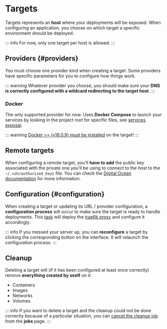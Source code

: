 # Targets

Targets represents an **host** where your deployments will be exposed. When configuring an application, you choose on which target a specific environment should be deployed.

::: info
For now, only one target per host is allowed.
:::

## Providers {#providers}

You must choose one provider kind when creating a target. Some providers have specific parameters for you to configure how things work.

::: warning
Whatever provider you choose, you should make sure your **DNS is correctly configured with a wildcard redirecting to the target host**.
:::

### Docker

The only supported provider for now. Uses **Docker Compose** to launch your services by looking in the project root for specific files, see [services exposal](/reference/faq#services-exposal).

::: warning
[Docker >= (v18.0.9) must be installed](https://docs.docker.com/get-docker/) on the target!
:::

## Remote targets

When configuring a remote target, you'll **have to add** the public key associated with the private one you'll be using to connect to the host to the `~/.ssh/authorized_keys` file. You can check the [Digital Ocean documentation](https://docs.digitalocean.com/products/droplets/how-to/add-ssh-keys/to-existing-droplet/#with-ssh) for more information.

## Configuration {#configuration}

When creating a target or updating its URL / provider configuration, a **configuration process** will occur to make sure the target is ready to handle deployments. This [task](/reference/jobs) will deploy the [traefik proxy](https://doc.traefik.io/traefik/) and configure it accordingly.

::: info
If you messed your server up, you can **reconfigure** a target by clicking the corresponding button on the interface. It will relaunch the configuration process.
:::

## Cleanup

Deleting a target will (if it has been configured at least once correctly) remove **everything created by seelf** on it:

- Containers
- Images
- Networks
- Volumes

::: info
If you want to delete a target and the cleanup could not be done correctly because of a particular situation, you can [cancel the cleanup job](/reference/jobs#cancellation) from the **jobs** page.
:::
